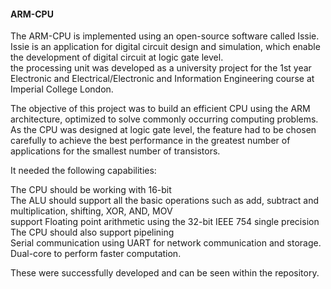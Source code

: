 ####  ARM-CPU
The ARM-CPU is implemented using an open-source software called Issie. Issie is an application for digital circuit design and simulation, which enable the development of digital circuit at logic gate level.  
the processing unit was developed as a university project for the 1st year Electronic and Electrical/Electronic and Information Engineering course at Imperial College London.

The objective of this project was to build an efficient CPU using the ARM architecture, optimized to solve commonly occurring computing problems. As the CPU was designed at logic gate level, the feature had to be chosen carefully to achieve the best performance in the greatest number of applications for the smallest number of transistors.


It needed the following capabilities:

The CPU should be working with 16-bit <br>
The ALU should support all the basic operations such as add, subtract and multiplication, shifting, XOR, AND, MOV<br>
support Floating point arithmetic using the 32-bit IEEE 754 single precision  <br>
The CPU should also support pipelining<br>
Serial communication using UART for network communication and storage.<br>
Dual-core to perform faster computation.<br>

These were successfully developed and can be seen within the repository.
	
	
